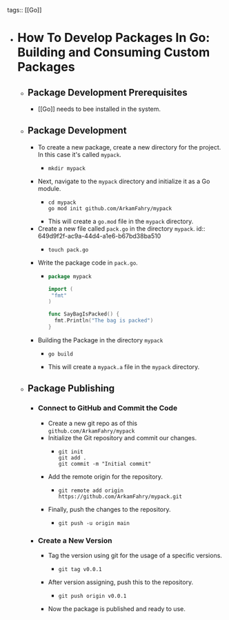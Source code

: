 tags:: [[Go]]

- # How To Develop Packages In Go: Building and Consuming Custom Packages
	- ## Package Development Prerequisites
		- [[Go]] needs to bee installed in the system.
	- ## Package Development
		- To create a new package, create a new directory for the project. In this case it's called `mypack`.
			- ```
			  mkdir mypack
			  ```
		- Next, navigate to the `mypack` directory and initialize it as a Go module.
			- ```
			  cd mypack
			  go mod init github.com/ArkamFahry/mypack
			  ```
			- This will create a `go.mod` file in the `mypack` directory.
		- Create a new file called `pack.go` in the directory `mypack`.
		  id:: 649d9f2f-ac9a-44d4-a1e6-b67bd38ba510
			- ```
			  touch pack.go
			  ```
		- Write the package code in `pack.go`.
			- ```go
			  package mypack
			  
			  import (
			   "fmt"
			  )
			  
			  func SayBagIsPacked() {
			    fmt.Println("The bag is packed")
			  }
			  ```
		- Building the Package in the directory `mypack`
			- ```
			  go build
			  ```
			- This will create a `mypack.a` file in the `mypack` directory.
	- ## Package Publishing
		- ### Connect to GitHub and Commit the Code
			- Create a new git repo as of this `github.com/ArkamFahry/mypack`
			- Initialize the Git repository and commit our changes.
				- ```git
				  git init
				  git add .
				  git commit -m "Initial commit"
				  ```
			- Add the remote origin for the repository.
				- ```git
				  git remote add origin https://github.com/ArkamFahry/mypack.git
				  ```
			- Finally, push the changes to the repository.
				- ```git
				  git push -u origin main
				  ```
		- ### Create a New Version
			- Tag the version using git for the usage of a specific versions.
				- ```git
				  git tag v0.0.1
				  ```
			- After version assigning, push this to the repository.
				- ```git
				  git push origin v0.0.1
				  ```
			- Now the package is published and ready to use.